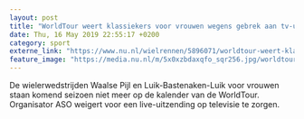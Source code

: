 ```yaml
---
layout: post
title: "WorldTour weert klassiekers voor vrouwen wegens gebrek aan tv-uitzending"
date: Thu, 16 May 2019 22:55:17 +0200
category: sport
externe_link: "https://www.nu.nl/wielrennen/5896071/worldtour-weert-klassiekers-voor-vrouwen-wegens-gebrek-aan-tv-uitzending.html"
feature_image: "https://media.nu.nl/m/5x0xzbdaxqfo_sqr256.jpg/worldtour-weert-klassiekers-voor-vrouwen-wegens-gebrek-aan-tv-uitzending.jpg"
---
```


De wielerwedstrijden Waalse Pijl en Luik-Bastenaken-Luik voor vrouwen staan komend seizoen niet meer op de kalender van de WorldTour. Organisator ASO weigert voor een live-uitzending op televisie te zorgen.

